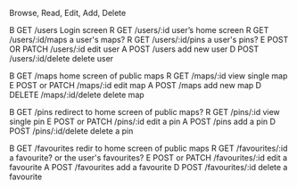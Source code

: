 Browse, Read, Edit, Add, Delete

B   GET            /users              Login screen
R   GET            /users/:id          user’s home screen
R   GET            /users/:id/maps     a user's maps?
R   GET            /users/:id/pins     a user's pins?
E   POST OR PATCH  /users/:id          edit user
A   POST           /users              add new user
D   POST           /users/:id/delete   delete user

B   GET            /maps              home screen of public maps
R   GET            /maps/:id          view single map
E   POST or PATCH  /maps/:id          edit map
A   POST           /maps              add new map
D   DELETE         /maps/:id/delete   delete map

B   GET            /pins              redirect to home screen of public maps?
R   GET            /pins/:id          view single pin
E   POST or PATCH  /pins/:id          edit a pin
A   POST           /pins              add a pin
D   POST           /pins/:id/delete   delete a pin

B   GET            /favourites        redir to home screen of public maps
R   GET            /favourites/:id    a favourite? or the user's favourites?
E   POST or PATCH  /favourites/:id    edit a favourite
A   POST           /favourites        add a favourite
D   POST           /favourites/:id    delete a favourite
